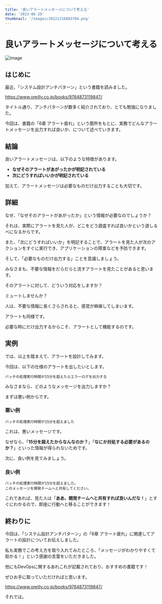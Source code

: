 ```yaml
---
title: '良いアラートメッセージについて考える'
date: '2023-06-29'
thumbnail: '/images/20221216083704.png'
---
```


# 良いアラートメッセージについて考える

![image](/images/20221216083704.png)

## はじめに

最近、「システム設計アンチパターン」という書籍を読みました。

https://www.oreilly.co.jp/books/9784873119847/

タイトル通り、アンチパターンが数多く紹介されており、とても勉強になりました。

今回は、書籍の「6章 アラート疲れ」という箇所をもとに、実務でどんなアラートメッセージを出力すれば良いか、について述べていきます。

## 結論

良いアラートメッセージは、以下のような特徴があります。

- **なぜそのアラートがあがったかが明記されている**
- **次にどうすればいいかが明記されている**

加えて、アラートメッセージは必要なものだけ出力することも大切です。

## 詳細

なぜ、「なぜそのアラートがあがったか」という情報が必要なのでしょうか？

それは、実際にアラートを見た人が、どこをどう調査すれば良いかという道しるべになるからです。

また、「次にどうすればいいか」を明記することで、アラートを見た人が次のアクションをすぐに実行でき、アプリケーションの障害などを予防できます。

そして、「必要なものだけ出力する」ことを意識しましょう。

みなさまも、不要な情報をだらだらと流すアラートを見たことがあると思います。

そのアラートに対して、どういう対応をしますか？

ミュートしませんか？

人は、不要な情報に長くさらされると、感覚が麻痺してしまいます。

アラートも同様です。

必要な時にだけ出力するからこそ、アラートとして機能するのです。

## 実例

では、以上を踏まえて、アラートを設計してみます。

今回は、以下の仕様のアラートを出したいとします。

```log
バッチの処理実行時間が15分を超えたらエラーログを出力する
```

みなさまなら、どのようなメッセージを出力しますか？

まずは悪い例からです。

### 悪い例

```log
バッチの処理実行時間が15分を超えました
```

これは、悪いメッセージです。

なぜなら、「**15分を超えたからなんなのか？**」「**なにか対処する必要があるのか？**」といった情報が得られないためです。

次に、良い例を見てみましょう。

### 良い例

```log
バッチの処理実行時間が15分を超えました。
このメッセージを開発チームへと共有してください。
```

これであれば、見た人は「**ああ、開発チームへと共有すれば良いんだな！**」とすぐにわかるので、即座に行動へと移ることができます！

## 終わりに

今回は、「システム設計アンチパターン」の「6章 アラート疲れ」に関連してアラートの設計についてお伝えしました。

私も実務でこの考え方を取り入れてみたところ、「メッセージがわかりやすくて助かる！」という感謝の言葉をいただきました。

他にもDevOpsに関するあれこれが記載されており、おすすめの書籍です！

ぜひお手に取っていただければと思います。

https://www.oreilly.co.jp/books/9784873119847/

それでは。
